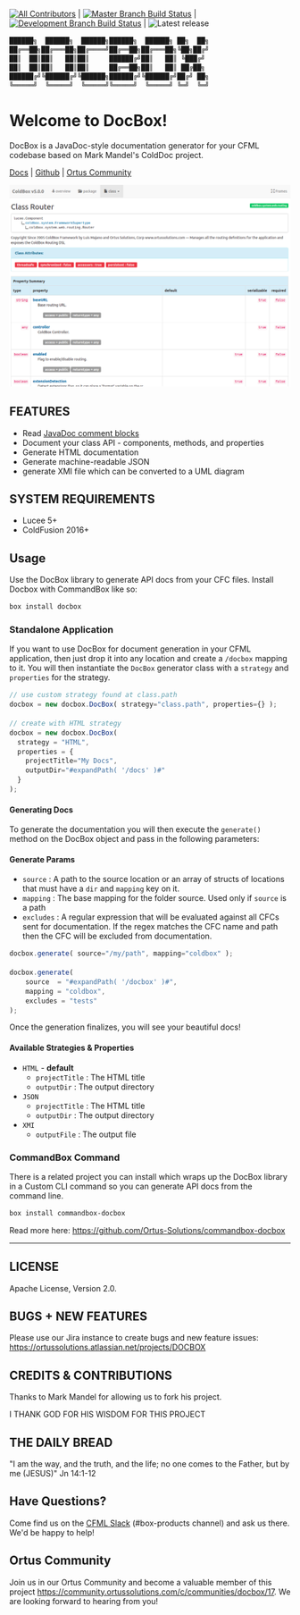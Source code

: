 [![All Contributors](https://img.shields.io/github/contributors/Ortus-Solutions/DocBox?style=flat-square)](#contributors)
|
[![Master Branch Build Status](https://img.shields.io/travis/Ortus-Solutions/DocBox/master.svg?style=flat-square&label=master)](https://travis-ci.org/Ortus-Solutions/DocBox) 
| 
[![Development Branch Build Status](https://img.shields.io/travis/Ortus-Solutions/DocBox/development.svg?style=flat-square&label=development)](https://travis-ci.org/Ortus-Solutions/DocBox)
|
![Latest release](https://img.shields.io/github/v/release/Ortus-Solutions/DocBox?style=flat-square)

```text
██████╗  ██████╗  ██████╗██████╗  ██████╗ ██╗  ██╗
██╔══██╗██╔═══██╗██╔════╝██╔══██╗██╔═══██╗╚██╗██╔╝
██║  ██║██║   ██║██║     ██████╔╝██║   ██║ ╚███╔╝ 
██║  ██║██║   ██║██║     ██╔══██╗██║   ██║ ██╔██╗ 
██████╔╝╚██████╔╝╚██████╗██████╔╝╚██████╔╝██╔╝ ██╗
╚═════╝  ╚═════╝  ╚═════╝╚═════╝  ╚═════╝ ╚═╝  ╚═╝
```

# Welcome to DocBox!

DocBox is a JavaDoc-style documentation generator for your CFML codebase based on Mark Mandel's ColdDoc project.

[Docs][1] | [Github][2] | [Ortus Community][3]

![Coldbox 5 Router class documentation, generated via DocBox](coldbox-5-router-documentation.png)

## FEATURES

* Read [JavaDoc comment blocks](https://www.oracle.com/technical-resources/articles/java/javadoc-tool.html#format)
* Document your class API - components, methods, and properties
* Generate HTML documentation
* Generate machine-readable JSON
* generate XMI file which can be converted to a UML diagram

## SYSTEM REQUIREMENTS

- Lucee 5+
- ColdFusion 2016+

## Usage

Use the DocBox library to generate API docs from your CFC files.  Install Docbox with CommandBox like so:

```bash
box install docbox
```  

### Standalone Application

If you want to use DocBox for document generation in your CFML application, then just drop it into any location and create a `/docbox` mapping to it.  You will then instantiate the `DocBox` generator class with a `strategy` and `properties` for the strategy.

```js
// use custom strategy found at class.path
docbox = new docbox.DocBox( strategy="class.path", properties={} );

// create with HTML strategy
docbox = new docbox.DocBox(
  strategy = "HTML",
  properties = { 
    projectTitle="My Docs", 
    outputDir="#expandPath( '/docs' )#"
  }
);
```

#### Generating Docs

To generate the documentation you will then execute the `generate()` method on the DocBox object and pass in the following parameters:

#### Generate Params

* `source` : A path to the source location or an array of structs of locations that must have a `dir` and `mapping` key on it.
* `mapping` : The base mapping for the folder source. Used only if `source` is a path
* `excludes` : A regular expression that will be evaluated against all CFCs sent for documentation.  If the regex matches the CFC name and path then the CFC will be excluded from documentation.


```js
docbox.generate( source="/my/path", mapping="coldbox" );

docbox.generate(
    source  = "#expandPath( '/docbox' )#",
    mapping = "coldbox",
    excludes = "tests"
);
```

Once the generation finalizes, you will see your beautiful docs!

#### Available Strategies & Properties

* `HTML` - **default**
  * `projectTitle` : The HTML title
  * `outputDir` : The output directory
* `JSON`
  * `projectTitle` : The HTML title
  * `outputDir` : The output directory
* `XMI`
  * `outputFile` : The output file

### CommandBox Command

There is a related project you can install which wraps up the DocBox library in a Custom CLI command so you can generate API docs from the command line.

```bash
box install commandbox-docbox
```
Read more here: https://github.com/Ortus-Solutions/commandbox-docbox

----

## LICENSE

Apache License, Version 2.0.

## BUGS + NEW FEATURES

Please use our Jira instance to create bugs and new feature issues: https://ortussolutions.atlassian.net/projects/DOCBOX

## CREDITS & CONTRIBUTIONS

Thanks to Mark Mandel for allowing us to fork his project.

I THANK GOD FOR HIS WISDOM FOR THIS PROJECT

## THE DAILY BREAD

"I am the way, and the truth, and the life; no one comes to the Father, but by me (JESUS)" Jn 14:1-12

[1]: https://docbox.ortusbooks.com/
[2]: https://github.com/Ortus-Solutions/DocBox
[3]: https://community.ortussolutions.com/c/communities/docbox/17

## Have Questions?

Come find us on the [CFML Slack](http://cfml-slack.herokuapp.com/) (#box-products channel) and ask us there.  We'd be happy to help!

## Ortus Community

Join us in our Ortus Community and become a valuable member of this project https://community.ortussolutions.com/c/communities/docbox/17. We are looking forward to hearing from you!